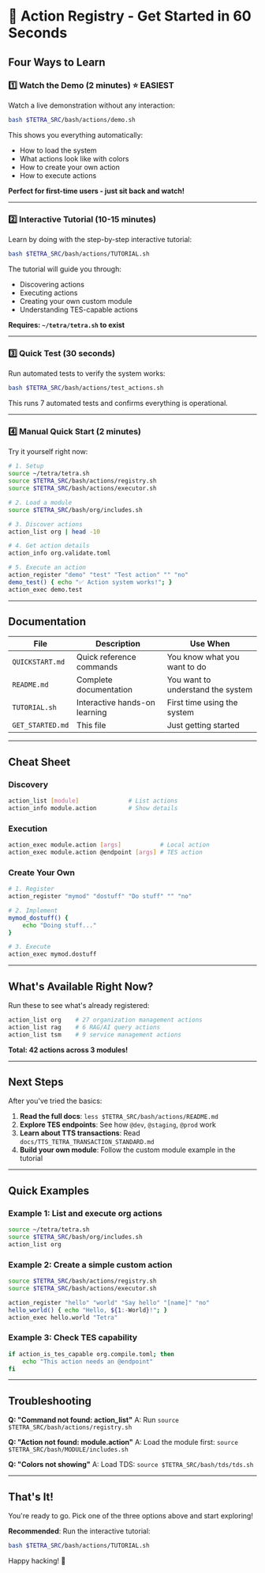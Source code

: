 # 🚀 Action Registry - Get Started in 60 Seconds

## Four Ways to Learn

### 1️⃣ **Watch the Demo** (2 minutes) ⭐ EASIEST

Watch a live demonstration without any interaction:

```bash
bash $TETRA_SRC/bash/actions/demo.sh
```

This shows you everything automatically:
- How to load the system
- What actions look like with colors
- How to create your own action
- How to execute actions

**Perfect for first-time users - just sit back and watch!**

---

### 2️⃣ **Interactive Tutorial** (10-15 minutes)

Learn by doing with the step-by-step interactive tutorial:

```bash
bash $TETRA_SRC/bash/actions/TUTORIAL.sh
```

The tutorial will guide you through:
- Discovering actions
- Executing actions
- Creating your own custom module
- Understanding TES-capable actions

**Requires: `~/tetra/tetra.sh` to exist**

---

### 3️⃣ **Quick Test** (30 seconds)

Run automated tests to verify the system works:

```bash
bash $TETRA_SRC/bash/actions/test_actions.sh
```

This runs 7 automated tests and confirms everything is operational.

---

### 4️⃣ **Manual Quick Start** (2 minutes)

Try it yourself right now:

```bash
# 1. Setup
source ~/tetra/tetra.sh
source $TETRA_SRC/bash/actions/registry.sh
source $TETRA_SRC/bash/actions/executor.sh

# 2. Load a module
source $TETRA_SRC/bash/org/includes.sh

# 3. Discover actions
action_list org | head -10

# 4. Get action details
action_info org.validate.toml

# 5. Execute an action
action_register "demo" "test" "Test action" "" "no"
demo_test() { echo "✅ Action system works!"; }
action_exec demo.test
```

---

## Documentation

| File | Description | Use When |
|------|-------------|----------|
| `QUICKSTART.md` | Quick reference commands | You know what you want to do |
| `README.md` | Complete documentation | You want to understand the system |
| `TUTORIAL.sh` | Interactive hands-on learning | First time using the system |
| `GET_STARTED.md` | This file | Just getting started |

---

## Cheat Sheet

### Discovery
```bash
action_list [module]              # List actions
action_info module.action         # Show details
```

### Execution
```bash
action_exec module.action [args]           # Local action
action_exec module.action @endpoint [args] # TES action
```

### Create Your Own
```bash
# 1. Register
action_register "mymod" "dostuff" "Do stuff" "" "no"

# 2. Implement
mymod_dostuff() {
    echo "Doing stuff..."
}

# 3. Execute
action_exec mymod.dostuff
```

---

## What's Available Right Now?

Run these to see what's already registered:

```bash
action_list org    # 27 organization management actions
action_list rag    # 6 RAG/AI query actions
action_list tsm    # 9 service management actions
```

**Total: 42 actions across 3 modules!**

---

## Next Steps

After you've tried the basics:

1. **Read the full docs**: `less $TETRA_SRC/bash/actions/README.md`
2. **Explore TES endpoints**: See how `@dev`, `@staging`, `@prod` work
3. **Learn about TTS transactions**: Read `docs/TTS_TETRA_TRANSACTION_STANDARD.md`
4. **Build your own module**: Follow the custom module example in the tutorial

---

## Quick Examples

### Example 1: List and execute org actions
```bash
source ~/tetra/tetra.sh
source $TETRA_SRC/bash/org/includes.sh
action_list org
```

### Example 2: Create a simple custom action
```bash
source $TETRA_SRC/bash/actions/registry.sh
source $TETRA_SRC/bash/actions/executor.sh

action_register "hello" "world" "Say hello" "[name]" "no"
hello_world() { echo "Hello, ${1:-World}!"; }
action_exec hello.world "Tetra"
```

### Example 3: Check TES capability
```bash
if action_is_tes_capable org.compile.toml; then
    echo "This action needs an @endpoint"
fi
```

---

## Troubleshooting

**Q: "Command not found: action_list"**
A: Run `source $TETRA_SRC/bash/actions/registry.sh`

**Q: "Action not found: module.action"**
A: Load the module first: `source $TETRA_SRC/bash/MODULE/includes.sh`

**Q: "Colors not showing"**
A: Load TDS: `source $TETRA_SRC/bash/tds/tds.sh`

---

## That's It!

You're ready to go. Pick one of the three options above and start exploring!

**Recommended**: Run the interactive tutorial:
```bash
bash $TETRA_SRC/bash/actions/TUTORIAL.sh
```

Happy hacking! 🎉
